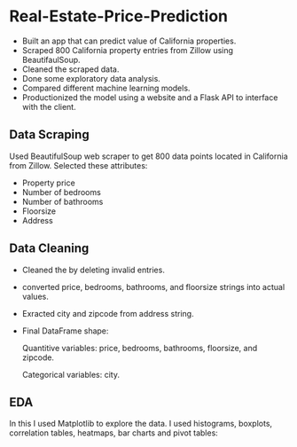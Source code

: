 # Real-Estate-Price-Prediction
* Built an app that can predict value of California properties.
* Scraped 800 California property entries from Zillow using BeautifaulSoup.
* Cleaned the scraped data.
* Done some exploratory data analysis.
* Compared different machine learning models.
* Productionized the model using a website and a Flask API to interface with the client.

## Data Scraping
Used BeautifulSoup web scraper to get 800 data points located in California from Zillow. Selected these attributes:
* Property price
* Number of bedrooms
* Number of bathrooms
* Floorsize
* Address

## Data Cleaning
* Cleaned the by deleting invalid entries.
* converted price, bedrooms, bathrooms, and floorsize strings into actual values.
* Exracted city and zipcode from address string.
* Final DataFrame shape:

   Quantitive variables: price, bedrooms, bathrooms, floorsize, and zipcode.

   Categorical variables: city.

## EDA
In this I used Matplotlib to explore the data. I used histograms, boxplots, correlation tables, heatmaps, bar charts and pivot tables:
